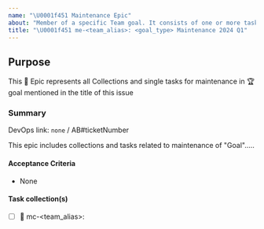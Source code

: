 ```yaml
---
name: "\U0001f451 Maintenance Epic"
about: "Member of a specific Team goal. It consists of one or more task-collections"
title: "\U0001f451 me-<team_alias>: <goal_type> Maintenance 2024 Q1"
---
```


## Purpose

This :crown: Epic represents all Collections and single tasks for maintenance in :trophy: goal mentioned in the title of this issue

### Summary

DevOps link: `none` / AB#ticketNumber

This epic includes collections and tasks related to maintenance of "Goal"..... <!-- Summarise overall reason/goal for epic -->

#### Acceptance Criteria

- None

#### Task collection(s)
<!--
Copy/paste value in next line to add more collections in this list:
- [ ] :card_index: mc-<team_alias>:
 -->

- [ ] :card_index: mc-<team_alias>:
